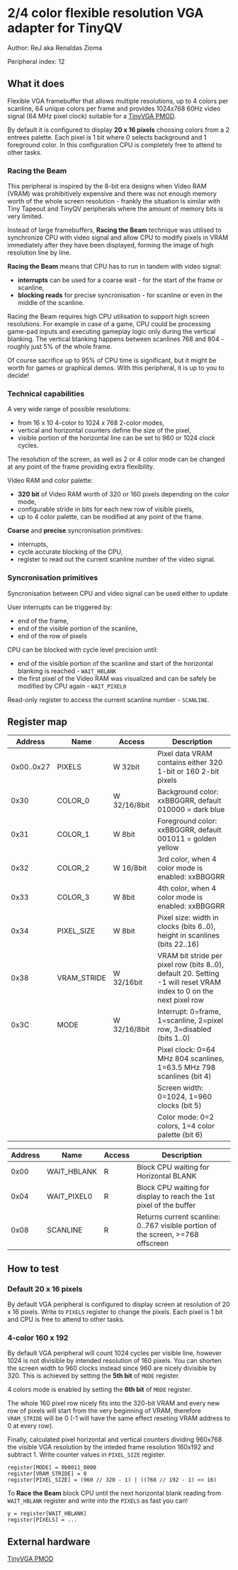 <!---

This file is used to generate your project datasheet. Please fill in the information below and delete any unused
sections.

The peripheral index is the number TinyQV will use to select your peripheral.  You will pick a free
slot when raising the pull request against the main TinyQV repository, and can fill this in then.  You
also need to set this value as the PERIPHERAL_NUM in your test script.

You can also include images in this folder and reference them in the markdown. Each image must be less than
512 kb in size, and the combined size of all images must be less than 1 MB.
-->

# 2/4 color flexible resolution VGA adapter for TinyQV

Author: ReJ aka Renaldas Zioma

Peripheral index: 12

## What it does

Flexible VGA framebuffer that allows multiple resolutions, up to 4 colors per scanline, 64 unique colors per frame and provides 1024x768 60Hz video signal (64 MHz pixel clock) suitable for a [TinyVGA PMOD](https://github.com/mole99/tiny-vga).

By default it is configured to display **20 x 16 pixels** choosing colors from a 2 entrees palette. Each pixel is 1 bit where 0 selects background and 1 foreground color. In this configuration CPU is completely free to attend to other tasks.

### Racing the Beam

This peripheral is inspired by the 8-bit era designs when Video RAM (VRAM) was prohibitively expensive and there was not enough memory worth of the whole screen resolution - frankly the situation is similar with Tiny Tapeout and TinyQV peripherals where the amount of memory bits is very limited.

Instead of large framebuffers, **Racing the Beam** technique was utilised to synchronize CPU with video signal and allow CPU to modify pixels in VRAM immediately after they have been displayed, forming the image of high resolution line by line.

**Racing the Beam** means that CPU has to run in tandem with video signal:
- **interrupts** can be used for a coarse wait - for the start of the frame or scanline,
- **blocking reads** for precise syncronisation - for scanline or even in the middle of the scanline.

Racing the Beam requires high CPU utilisation to support high screen resolutions. For example in case of a game, CPU could be processing game-pad inputs and executing gameplay logic only during the vertical blanking. The vertical blanking happens between scanlines 768 and 804 - roughly just 5% of the whole frame.

Of course sacrifice up to 95% of CPU time is significant, but it might be worth for games or graphical demos. With this peripheral, it is up to you to decide!

### Technical capabilities

A very wide range of possible resolutions:
- from 16 x 10 4-color to 1024 x 768 2-color modes,
- vertical and horizontal counters define the size of the pixel,
- visible portion of the horizontal line can be set to 960 or 1024 clock cycles.

The resolution of the screen, as well as 2 or 4 color mode can be changed at any point of the frame providing extra flexibility.

Video RAM and color palette:
- **320 bit** of Video RAM worth of 320 or 160 pixels depending on the color mode,
- configurable stride in bits for each new row of visible pixels,
- up to 4 color palette, can be modified at any point of the frame.

**Coarse** and **precise** syncronisation primitives:
- interrupts,
- cycle accurate blocking of the CPU,
- register to read out the current scanline number of the video signal.

### Syncronisation primitives

Syncronisation between CPU and video signal can be used either to update 

User interrupts can be triggered by:
- end of the frame,
- end of the visible portion of the scanline,
- end of the row of pixels

CPU can be blocked with cycle level precision until:
- end of the visible portion of the scanline and start of the horizontal blanking is reached - `WAIT_HBLANK`
- the first pixel of the Video RAM was visualized and can be safely be modified by CPU again - `WAIT_PIXEL0`

Read-only register to access the current scanline number - `SCANLINE`.

## Register map

| Address    | Name       | Access      | Description                                                      |
|------------|------------|-------------|------------------------------------------------------------------|
| 0x00..0x27 | PIXELS     | W 32bit     | Pixel data VRAM contains either 320 1-bit or 160 2-bit pixels    |
| 0x30       | COLOR_0    | W 32/16/8bit| Background color: xxBBGGRR, default 010000 = dark blue           |
| 0x31       | COLOR_1    | W 8bit      | Foreground color: xxBBGGRR, default 001011 = golden yellow       |
| 0x32       | COLOR_2    | W 16/8bit   | 3rd color, when 4 color mode is enabled: xxBBGGRR                |
| 0x33       | COLOR_3    | W 8bit      | 4th color, when 4 color mode is enabled: xxBBGGRR                |
| 0x34       | PIXEL_SIZE | W 8bit      | Pixel size: width in clocks (bits 6..0), height in scanlines (bits 22..16) |
| 0x38       | VRAM_STRIDE| W 32/16bit	| VRAM bit stride per pixel row (bits 8..0), default 20. Setting -1 will reset VRAM index to 0 on the next pixel row |
| 0x3C	     | MODE	      | W	32/16/8bit| Interrupt: 0=frame, 1=scanline, 2=pixel row, 3=disabled (bits 1..0) |
|            |            |          | Pixel clock: 0=64 MHz 804 scanlines, 1=63.5 MHz 798 scanlines (bit 4) |
|            |            |          | Screen width: 0=1024, 1=960 clocks (bit 5) |
|            |            |          | Color mode: 0=2 colors, 1=4 color palette (bit 6) |

| Address | Name        | Access | Description                                                  |
|---------|-------------|--------|--------------------------------------------------------------|
| 0x00    | WAIT_HBLANK | R      | Block CPU waiting for Horizontal BLANK                       |
| 0x04    | WAIT_PIXEL0 | R      | Block CPU waiting for display to reach the 1st pixel of the buffer |
| 0x08    | SCANLINE    | R      | Returns current scanline: 0..767 visible portion of the screen, >=768 offscreen |

## How to test

### Default 20 x 16 pixels

By default VGA peripheral is configured to display screen at resolution of 20 x 16 pixels.
Write to `PIXELS` register to change the pixels. Each pixel is 1 bit and CPU is free to attend to other tasks.

### 4-color 160 x 192

By default VGA peripheral will count 1024 cycles per visible line, however 1024 is not divisible by intended resolution of 160 pixels. You can shorten the screen width to 960 clocks instead since 960 are nicely divisible by 320. This is achieved by setting the **5th bit** of `MODE` register.

4 colors mode is enabled by setting the **6th bit** of `MODE` register.

The whole 160 pixel row nicely fits into the 320-bit VRAM and every new row of pixels will start from the very beginning of VRAM, therefore `VRAM_STRIDE` will be 0 (-1 will have the same effect reseting VRAM address to 0 at every row).

Finally, calculated pixel horizontal and vertical counters dividing 960x768 the visible VGA resolution by the inteded frame resolution 160x192 and subtract 1. Write counter values in `PIXEL_SIZE` register.

	register[MODE] = 0b0011_0000
	register[VRAM_STRIDE] = 0
	register[PIXEL_SIZE] = (960 // 320 - 1) | ((768 // 192 - 1) << 16)

To **Race the Beam** block CPU until the next horizontal blank reading from `WAIT_HBLANK` register and write into the `PIXELS` as fast you can!

	y = register[WAIT_HBLANK]
	register[PIXELS] = ...

## External hardware

[TinyVGA PMOD](https://github.com/mole99/tiny-vga)

